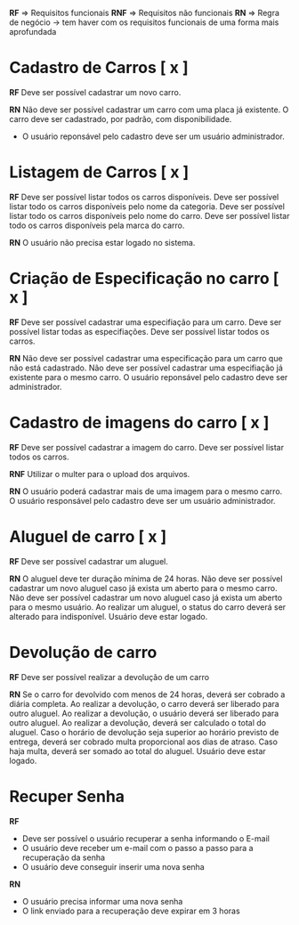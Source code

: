 **RF** => Requisitos funcionais
**RNF** => Requisitos não funcionais
**RN** => Regra de negócio -> tem haver com os requisitos funcionais de uma forma mais aprofundada

# Cadastro de Carros [ x ]
**RF**
Deve ser possível cadastrar um novo carro.

**RN**
Não deve ser possível cadastrar um carro com uma placa já existente.
O carro deve ser cadastrado, por padrão, com disponibilidade.
* O usuário reponsável pelo cadastro deve ser um usuário administrador.

# Listagem de Carros [ x ]
**RF**
Deve ser possível listar todos os carros disponíveis.
Deve ser possível listar todo os carros disponíveis pelo nome da categoria.
Deve ser possível listar todo os carros disponíveis pelo nome do carro.
Deve ser possível listar todo os carros disponíveis pela marca do carro.

**RN**
O usuário não precisa estar logado no sistema.

# Criação de Especificação no carro [ x ]
**RF**
Deve ser possível cadastrar uma especifiação para um carro.
Deve ser possível listar todas as especifiações.
Deve ser possível listar todos os carros.

**RN**
Não deve ser possível cadastrar uma especificação para um carro que não está cadastrado.
Não deve ser possível cadastrar uma especifiação já existente para o mesmo carro.
O usuário reponsável pelo cadastro deve ser administrador.

# Cadastro de imagens do carro [ x ]
**RF** 
Deve ser possível cadastrar a imagem do carro.
Deve ser possível listar todos os carros.

**RNF**
Utilizar o multer para o upload dos arquivos.

**RN**
O usuário poderá cadastrar mais de uma imagem para o mesmo carro.
O usuário responsável pelo cadastro deve ser um usuário administrador.

# Aluguel de carro [ x ]
**RF**
Deve ser possível cadastrar um aluguel.

**RN**
O aluguel deve ter duração mínima de 24 horas.
Não deve ser possível cadastrar um novo aluguel caso já exista um aberto para o mesmo carro.
Não deve ser possível cadastrar um novo aluguel caso já exista um aberto para o mesmo usuário.
Ao realizar um aluguel, o status do carro deverá ser alterado para indisponível. 
Usuário deve estar logado.

# Devolução de carro
**RF**
Deve ser possível realizar a devolução de um carro

**RN**
Se o carro for devolvido com menos de 24 horas, deverá ser cobrado a diária completa.
Ao realizar a devolução, o carro deverá ser liberado para outro aluguel.
Ao realizar a devolução, o usuário deverá ser liberado para outro aluguel.
Ao realizar a devolução, deverá ser calculado o total do aluguel.
Caso o horário de devolução seja superior ao horário previsto de entrega, deverá ser cobrado multa proporcional 
aos dias de atraso.
Caso haja multa, deverá ser somado ao total do aluguel.
Usuário deve estar logado.

# Recuper Senha
**RF**
- Deve ser possível o usuário recuperar a senha informando o E-mail
- O usuário deve receber um e-mail com o passo a passo para a recuperação da senha
- O usuário deve conseguir inserir uma nova senha

**RN**
- O usuário precisa informar uma nova senha
- O link enviado para a recuperação deve expirar em 3 horas

